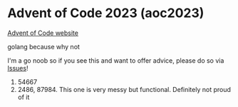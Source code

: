 # Advent of Code 2023 (aoc2023)

[Advent of Code website](https://adventofcode.com/2023)

golang because why not

I'm a go noob so if you see this and want to offer advice, please do so via [Issues](https://github.com/scottapow/aoc2023/issues)!

1. 54667
2. 2486, 87984. This one is very messy but functional. Definitely not proud of it

